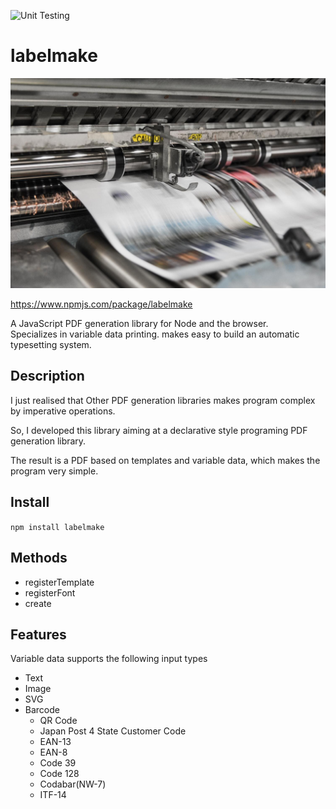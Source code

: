 ![Unit Testing](https://github.com/hand-dot/labelmake/workflows/Unit%20Testing/badge.svg)
# labelmake
![bank-phrom-Tzm3Oyu_6sk-unsplash](./assets/top.jpg)

https://www.npmjs.com/package/labelmake

A JavaScript PDF generation library for Node and the browser.  
Specializes in variable data printing. makes easy to build an automatic typesetting system.

## Description

I just realised that Other PDF generation libraries makes program complex by imperative operations.

So, I developed this library aiming at a declarative style programing PDF generation library.

The result is a PDF based on templates and variable data, which makes the program very simple.

## Install

```npm install labelmake```


## Methods

- registerTemplate
- registerFont
- create

## Features

Variable data supports the following input types

- Text
- Image
- SVG
- Barcode
  - QR Code
  - Japan Post 4 State Customer Code
  - EAN-13
  - EAN-8
  - Code 39
  - Code 128
  - Codabar(NW-7)
  - ITF-14
